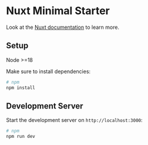 # Nuxt Minimal Starter

Look at the [Nuxt documentation](https://nuxt.com/docs/getting-started/introduction) to learn more.

## Setup

Node >=18

Make sure to install dependencies:

```bash
# npm
npm install
```

## Development Server

Start the development server on `http://localhost:3000`:

```bash
# npm
npm run dev
```
